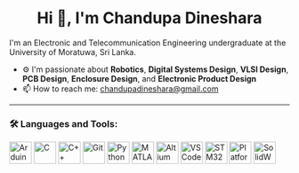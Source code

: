 <h1 align="center">Hi 👋, I'm Chandupa Dineshara</h1>

I'm an Electronic and Telecommunication Engineering undergraduate at the University of Moratuwa, Sri Lanka.

- ⚙️ I'm passionate about **Robotics**, **Digital Systems Design**, **VLSI Design**, **PCB Design**, **Enclosure Design**, and **Electronic Product Design**  
- 📫 How to reach me: [chandupadineshara@gmail.com](mailto:chandupadineshara@gmail.com)

---

### 🛠️ Languages and Tools:

<p align="left">
  <img src="https://cdn.jsdelivr.net/gh/devicons/devicon/icons/arduino/arduino-original.svg" height="40" alt="Arduino"/>
  <img src="https://cdn.jsdelivr.net/gh/devicons/devicon/icons/c/c-original.svg" height="40" alt="C"/>
  <img src="https://cdn.jsdelivr.net/gh/devicons/devicon/icons/cplusplus/cplusplus-original.svg" height="40" alt="C++"/>
  <img src="https://cdn.jsdelivr.net/gh/devicons/devicon/icons/git/git-original.svg" height="40" alt="Git"/>
  <img src="https://cdn.jsdelivr.net/gh/devicons/devicon/icons/python/python-original.svg" height="40" alt="Python"/>
  <img src="https://cdn.jsdelivr.net/gh/devicons/devicon/icons/matlab/matlab-original.svg" height="40" alt="MATLAB"/>
  <img src="https://raw.githubusercontent.com/PKief/vscode-material-icon-theme/main/icons/altium.svg" height="40" alt="Altium Designer"/>
  <img src="https://cdn.jsdelivr.net/gh/devicons/devicon/icons/vscode/vscode-original.svg" height="40" alt="VS Code"/>
  <img src="https://raw.githubusercontent.com/ChandupaDineshara/assets/main/stm32cubeide.png" height="40" alt="STM32CubeIDE"/>
  <img src="https://raw.githubusercontent.com/ChandupaDineshara/assets/main/platformio.png" height="40" alt="PlatformIO"/>
  <img src="https://raw.githubusercontent.com/ChandupaDineshara/assets/main/solidworks.png" height="40" alt="SolidWorks"/>
</p>
